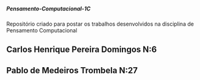 ##### Pensamento-Computacional-1C
Repositório criado para postar os trabalhos desenvolvidos na disciplina de Pensamento Computacional
## Carlos Henrique Pereira Domingos N:6
## Pablo de Medeiros Trombela N:27
